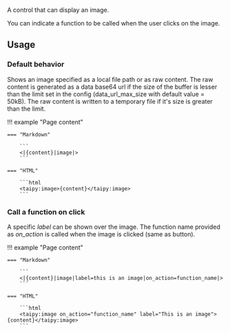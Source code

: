 A control that can display an image.

You can indicate a function to be called when the user clicks on the image.

## Usage

### Default behavior

Shows an image specified as a local file path or as raw content.
The raw content is generated as a data base64 url 
if the size of the buffer is lesser than the limit set in the config (data_url_max_size with default value = 50kB).
The raw content is written to a temporary file if it's size is greater than the limit.

!!! example "Page content"

    === "Markdown"

        ```
        <|{content}|image|>
        ```
  
    === "HTML"

        ```html
        <taipy:image>{content}</taipy:image>
        ```

### Call a function on click

A specific _label_ can be shown over the image. 
The function name provided as _on_action_ is called when the image is clicked (same as button).

!!! example "Page content"

    === "Markdown"

        ```
        <|{content}|image|label=this is an image|on_action=function_name|>
        ```
  
    === "HTML"

        ```html
        <taipy:image on_action="function_name" label="This is an image">{content}</taipy:image>
        ```
